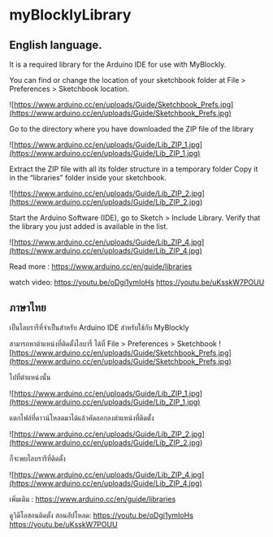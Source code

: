 
# myBlocklyLibrary

## English language.

It is a required library for the Arduino IDE for use with MyBlockly.


You can find or change the location of your sketchbook folder at File > Preferences > Sketchbook location.

![https://www.arduino.cc/en/uploads/Guide/Sketchbook_Prefs.jpg](https://www.arduino.cc/en/uploads/Guide/Sketchbook_Prefs.jpg)



Go to the directory where you have downloaded the ZIP file of the library

![https://www.arduino.cc/en/uploads/Guide/Lib_ZIP_1.jpg](https://www.arduino.cc/en/uploads/Guide/Lib_ZIP_1.jpg)


Extract the ZIP file with all its folder structure in a temporary folder Copy it in the “libraries” folder inside your sketchbook.

![https://www.arduino.cc/en/uploads/Guide/Lib_ZIP_2.jpg](https://www.arduino.cc/en/uploads/Guide/Lib_ZIP_2.jpg)

Start the Arduino Software (IDE), go to Sketch > Include Library. Verify that the library you just added is available in the list.

![https://www.arduino.cc/en/uploads/Guide/Lib_ZIP_4.jpg](https://www.arduino.cc/en/uploads/Guide/Lib_ZIP_4.jpg)

Read more : https://www.arduino.cc/en/guide/libraries

watch video: https://youtu.be/oDgi1ymIoHs
             https://youtu.be/uKsskW7POUU


## ภาษาไทย

เป็นไลบรารีที่จำเป็นสำหรับ Arduino IDE สำหรับใช้กับ MyBlockly


สามารถหาตำแหน่งที่ติดตั้งไลบารี่ ได้ที่  File > Preferences > Sketchbook
![https://www.arduino.cc/en/uploads/Guide/Sketchbook_Prefs.jpg](https://www.arduino.cc/en/uploads/Guide/Sketchbook_Prefs.jpg)



ไปที่ตำแหน่งนั้น

![https://www.arduino.cc/en/uploads/Guide/Lib_ZIP_1.jpg](https://www.arduino.cc/en/uploads/Guide/Lib_ZIP_1.jpg)


แตกไฟล์ที่ดาวน์โหลดมาได้แล้วคัดลอกลงตำแหน่งที่ติดตั้ง

![https://www.arduino.cc/en/uploads/Guide/Lib_ZIP_2.jpg](https://www.arduino.cc/en/uploads/Guide/Lib_ZIP_2.jpg)

ก็จะพบไลบรารีที่ติดตั้ง

![https://www.arduino.cc/en/uploads/Guide/Lib_ZIP_4.jpg](https://www.arduino.cc/en/uploads/Guide/Lib_ZIP_4.jpg)

เพิ่มเติม : https://www.arduino.cc/en/guide/libraries

ดูวิดีโอสอนติดตั้ง สอนอัปโหลด: https://youtu.be/oDgi1ymIoHs
                         https://youtu.be/uKsskW7POUU

